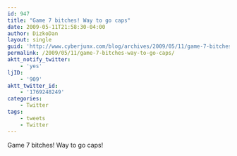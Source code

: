 ```yaml
---
id: 947
title: "Game 7 bitches! Way to go caps"
date: 2009-05-11T21:58:30-04:00
author: DizkoDan
layout: single
guid: 'http://www.cyberjunx.com/blog/archives/2009/05/11/game-7-bitches-way-to-go-caps/'
permalink: /2009/05/11/game-7-bitches-way-to-go-caps/
aktt_notify_twitter:
    - 'yes'
ljID:
    - '909'
aktt_twitter_id:
    - '1769248249'
categories:
    - Twitter
tags:
    - tweets
    - Twitter
---
```


Game 7 bitches! Way to go caps!